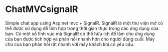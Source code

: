 # ChatMVCsignalR
Simple chat app using Asp.net mvc + SignalR.
SignalR là một thư viện mở có thể được sử dụng để tích hợp trong thời gian thực trong các ứng dụng của bạn. Có một số lĩnh vực mà SignalR có thể hữu ích để làm cho ứng dụng của bạn được tích hợp và phản hồi nhanh hơn cho người dùng cuối. Máy chủ của bạn phản hồi rất nhanh với máy khách khi có yêu cầu.
